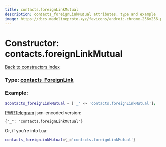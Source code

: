 ```yaml
---
title: contacts.foreignLinkMutual
description: contacts_foreignLinkMutual attributes, type and example
image: https://docs.madelineproto.xyz/favicons/android-chrome-256x256.png
---
```

# Constructor: contacts.foreignLinkMutual  
[Back to constructors index](index.md)






### Type: [contacts\_ForeignLink](../types/contacts_ForeignLink.md)


### Example:

```php
$contacts_foreignLinkMutual = ['_' => 'contacts.foreignLinkMutual'];
```  

[PWRTelegram](https://pwrtelegram.xyz) json-encoded version:

```
{"_": "contacts.foreignLinkMutual"}
```


Or, if you're into Lua:

```lua
contacts_foreignLinkMutual={_='contacts.foreignLinkMutual'}

```



